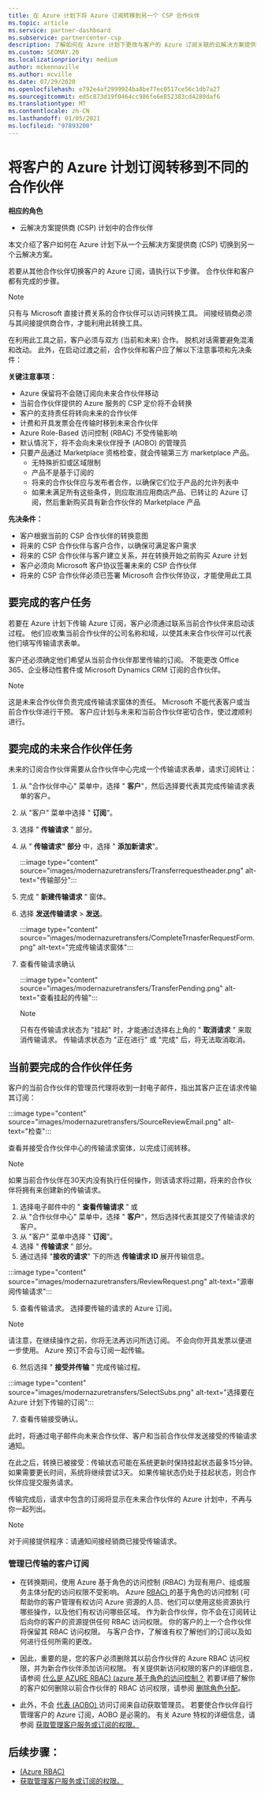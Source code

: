```yaml
---
title: 在 Azure 计划下将 Azure 订阅转移到另一个 CSP 合作伙伴
ms.topic: article
ms.service: partner-dashboard
ms.subservice: partnercenter-csp
description: 了解如何在 Azure 计划下更改与客户的 Azure 订阅关联的云解决方案提供商计划合作伙伴。
ms.custom: SEOMAY.20
ms.localizationpriority: medium
author: mckennaville
ms.author: mcville
ms.date: 07/29/2020
ms.openlocfilehash: e792e4af2999924ba8be77ec0517ce56c1db7a27
ms.sourcegitcommit: ed5c873d19f0464cc986fe6e852383cd4280daf6
ms.translationtype: MT
ms.contentlocale: zh-CN
ms.lasthandoff: 01/05/2021
ms.locfileid: "97893200"
---
```

# <a name="transfer-a-customers-azure-plan-subscriptions-to-a-different-partner"></a>将客户的 Azure 计划订阅转移到不同的合作伙伴

**相应的角色**

- 云解决方案提供商 (CSP) 计划中的合作伙伴

本文介绍了客户如何在 Azure 计划下从一个云解决方案提供商 (CSP) 切换到另一个云解决方案。

若要从其他合作伙伴切换客户的 Azure 订阅，请执行以下步骤。 合作伙伴和客户都有完成的步骤。

>[!Note]  
>只有与 Microsoft 直接计费关系的合作伙伴可以访问转换工具。 间接经销商必须与其间接提供商合作，才能利用此转换工具。

在利用此工具之前，客户必须与双方 (当前和未来) 合作。 脱机对话需要避免混淆和改动。 此外，在启动过渡之前，合作伙伴和客户应了解以下注意事项和先决条件：

**关键注意事项：**

- Azure 保留将不会随订阅向未来合作伙伴移动
- 当前合作伙伴提供的 Azure 服务的 CSP 定价将不会转换  
- 客户的支持责任将转向未来的合作伙伴
- 计费和开具发票会在传输时移到未来合作伙伴
- Azure Role-Based 访问控制 (RBAC) 不受传输影响
- 默认情况下，将不会向未来伙伴授予 (AOBO) 的管理员
- 只要产品通过 Marketplace 资格检查，就会传输第三方 marketplace 产品。
    - 无特殊折扣或区域限制
    - 产品不是基于订阅的
    - 将来的合作伙伴应与发布者合作，以确保它们位于产品的允许列表中
    - 如果未满足所有这些条件，则应取消应用商店产品、已转让的 Azure 订阅，然后重新购买具有新合作伙伴的 Marketplace 产品

**先决条件：**

- 客户根据当前的 CSP 合作伙伴的转换意图
- 将来的 CSP 合作伙伴与客户合作，以确保可满足客户需求
- 将来的 CSP 合作伙伴与客户建立关系，并在转换开始之前购买 Azure 计划  
- 客户必须向 Microsoft 客户协议签署未来的 CSP 合作伙伴
- 将来的 CSP 合作伙伴必须已签署 Microsoft 合作伙伴协议，才能使用此工具

## <a name="customer-tasks-to-be-completed"></a>要完成的客户任务

若要在 Azure 计划下传输 Azure 订阅，客户必须通过联系当前合作伙伴来启动该过程。 他们应收集当前合作伙伴的公司名称和域，以使其未来合作伙伴可以代表他们填写传输请求表单。

客户还必须确定他们希望从当前合作伙伴那里传输的订阅。 不能更改 Office 365、企业移动性套件或 Microsoft Dynamics CRM 订阅的合作伙伴。

>[!Note]  
>这是未来合作伙伴负责完成传输请求窗体的责任。 Microsoft 不能代表客户或当前合作伙伴进行干预。 客户应计划与未来和当前合作伙伴密切合作，使过渡顺利进行。

## <a name="future-partner-tasks-to-be-completed"></a>要完成的未来合作伙伴任务

未来的订阅合作伙伴需要从合作伙伴中心完成一个传输请求表单，请求订阅转让：

1.  从 "合作伙伴中心" 菜单中，选择 " **客户**"，然后选择要代表其完成传输请求表单的客户。
2.  从 "客户" 菜单中选择 " **订阅**"。
3.  选择 " **传输请求** " 部分。
4.  从 " **传输请求" 部分** 中，选择 " **添加新请求**"。

    :::image type="content" source="images/modernazuretransfers/Transferrequestheader.png" alt-text="传输部分":::

5.  完成 " **新建传输请求** " 窗体。

6.  选择 **发送传输请求**  >  **发送**。

    :::image type="content" source="images/modernazuretransfers/CompleteTrnasferRequestForm.png" alt-text="完成传输请求窗体":::

7.  查看传输请求确认

    :::image type="content" source="images/modernazuretransfers/TransferPending.png" alt-text="查看挂起的传输":::

    >[!Note]
    >只有在传输请求状态为 "挂起" 时，才能通过选择右上角的 " **取消请求** " 来取消传输请求。 传输请求状态为 "正在进行" 或 "完成" 后，将无法取消取消。

## <a name="current-partner-tasks-to-be-completed"></a>当前要完成的合作伙伴任务

客户的当前合作伙伴的管理员代理将收到一封电子邮件，指出其客户正在请求传输其订阅：

:::image type="content" source="images/modernazuretransfers/SourceReviewEmail.png" alt-text="检查":::

查看并接受合作伙伴中心的传输请求窗体，以完成订阅转移。

>[!Note]  
>如果当前合作伙伴在30天内没有执行任何操作，则该请求将过期，将来的合作伙伴将拥有来创建新的传输请求。

1.  选择电子邮件中的 " **查看传输请求** " 或
1.  从 "合作伙伴中心" 菜单中，选择 " **客户**"，然后选择代表其提交了传输请求的客户。
2.  从 "客户" 菜单中选择 " **订阅**"。
3.  选择 " **传输请求** " 部分。
4.  通过选择 "**接收的请求**" 下的所选 **传输请求 ID** 展开传输信息。

:::image type="content" source="images/modernazuretransfers/ReviewRequest.png" alt-text="源审阅传输请求":::

5.  查看传输请求。 选择要传输的请求的 Azure 订阅。

>[!Note]  
> 请注意，在继续操作之前，你将无法再访问所选订阅。
> 不会向你开具发票以便进一步使用。
> Azure 预订不会与订阅一起传输。

6.  然后选择 " **接受并传输** " 完成传输过程。

:::image type="content" source="images/modernazuretransfers/SelectSubs.png" alt-text="选择要在 Azure 计划下传输的订阅":::

7.  查看传输接受确认。

   此时，将通过电子邮件向未来合作伙伴、客户和当前合作伙伴发送接受的传输请求通知。

   在此之后，转换已被接受：传输状态可能在系统更新时保持挂起状态最多15分钟。 如果需要更长时间，系统将继续尝试3天。 如果传输状态仍处于挂起状态，则合作伙伴应提交服务请求。

   传输完成后，请求中包含的订阅将显示在未来合作伙伴的 Azure 计划中，不再与你一起列出。

>[!Note]  
>对于间接提供程序：请通知间接经销商已接受传输请求。

### <a name="managing-your-transferred-customer-subscriptions"></a>管理已传输的客户订阅
- 在转换期间，使用 Azure 基于角色的访问控制 (RBAC) 为现有用户、组或服务主体分配的访问权限不受影响。 Azure [ RBAC) ](/azure/role-based-access-control/overview) 的基于角色的访问控制 (可帮助你的客户管理有权访问 Azure 资源的人员、他们可以使用这些资源执行哪些操作，以及他们有权访问哪些区域。 作为新合作伙伴，你不会在订阅转让后向你的客户的资源提供任何 RBAC 访问权限。 你的客户的上一个合作伙伴将保留其 RBAC 访问权限。 与客户合作，了解谁有权了解他们的订阅以及如何进行任何所需的更改。

- 因此，重要的是，您的客户必须删除其以前合作伙伴的 Azure RBAC 访问权限，并为新合作伙伴添加访问权限。 有关提供新访问权限的客户的详细信息，请参阅 [什么是 AZURE RBAC)  (azure 基于角色的访问控制？](/azure/role-based-access-control/overview) 若要详细了解你的客户如何删除以前合作伙伴的 RBAC 访问权限，请参阅 [删除角色分配](/azure/role-based-access-control/role-assignments-portal#remove-a-role-assignment)。

- 此外，不会 [代表 (AOBO) ](https://channel9.msdn.com/Series/cspdev/Module-11-Admin-On-Behalf-Of-AOBO) 访问订阅来自动获取管理员。 若要使合作伙伴自行管理客户的 Azure 订阅，AOBO 是必需的。 有关 Azure 特权的详细信息，请参阅 [获取管理客户服务或订阅的权限。](./customers-revoke-admin-privileges.md)

## <a name="next-steps"></a>后续步骤：

- [ (Azure RBAC) ](/azure/role-based-access-control/overview)
- [获取管理客户服务或订阅的权限。](./customers-revoke-admin-privileges.md)
